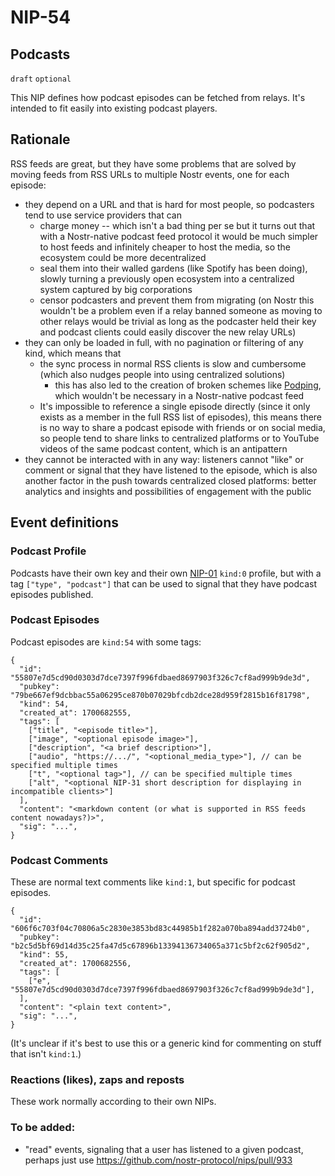 NIP-54
======

Podcasts
--------

`draft` `optional`

This NIP defines how podcast episodes can be fetched from relays. It's intended to fit easily into existing podcast players.

## Rationale

RSS feeds are great, but they have some problems that are solved by moving feeds from RSS URLs to multiple Nostr events, one for each episode:

- they depend on a URL and that is hard for most people, so podcasters tend to use service providers that can
   - charge money -- which isn't a bad thing per se but it turns out that with a Nostr-native podcast feed protocol it would be much simpler to host feeds and infinitely cheaper to host the media, so the ecosystem could be more decentralized
   - seal them into their walled gardens (like Spotify has been doing), slowly turning a previously open ecosystem into a centralized system captured by big corporations
   - censor podcasters and prevent them from migrating (on Nostr this wouldn't be a problem even if a relay banned someone as moving to other relays would be trivial as long as the podcaster held their key and podcast clients could easily discover the new relay URLs)
- they can only be loaded in full, with no pagination or filtering of any kind, which means that
   - the sync process in normal RSS clients is slow and cumbersome (which also nudges people into using centralized solutions)
     - this has also led to the creation of broken schemes like [Podping](https://podping.org/), which wouldn't be necessary in a Nostr-native podcast feed
   - It's impossible to reference a single episode directly (since it only exists as a member in the full RSS list of episodes), this means there is no way to share a podcast episode with friends or on social media, so people tend to share links to centralized platforms or to YouTube videos of the same podcast content, which is an antipattern
- they cannot be interacted with in any way: listeners cannot "like" or comment or signal that they have listened to the episode, which is also another factor in the push towards centralized closed platforms: better analytics and insights and possibilities of engagement with the public

## Event definitions

### Podcast Profile

Podcasts have their own key and their own [NIP-01](01.md) `kind:0` profile, but with a tag `["type", "podcast"]` that can be used to signal that they have podcast episodes published.

### Podcast Episodes

Podcast episodes are `kind:54` with some tags:

```jsonc
{
  "id": "55807e7d5cd90d0303d7dce7397f996fdbaed8697903f326c7cf8ad999b9de3d",
  "pubkey": "79be667ef9dcbbac55a06295ce870b07029bfcdb2dce28d959f2815b16f81798",
  "kind": 54,
  "created_at": 1700682555,
  "tags": [
    ["title", "<episode title>"],
    ["image", "<optional episode image>"],
    ["description", "<a brief description>"],
    ["audio", "https://.../", "<optional_media_type>"], // can be specified multiple times
    ["t", "<optional tag>"], // can be specified multiple times
    ["alt", "<optional NIP-31 short description for displaying in incompatible clients>"]
  ],
  "content": "<markdown content (or what is supported in RSS feeds content nowadays?)>",
  "sig": "...",
}
```

### Podcast Comments

These are normal text comments like `kind:1`, but specific for podcast episodes.

```jsonc
{
  "id": "606f6c703f04c70806a5c2830e3853bd83c44985b1f282a070ba894add3724b0",
  "pubkey": "b2c5d5bf69d14d35c25fa47d5c67896b13394136734065a371c5bf2c62f905d2",
  "kind": 55,
  "created_at": 1700682556,
  "tags": [
    ["e", "55807e7d5cd90d0303d7dce7397f996fdbaed8697903f326c7cf8ad999b9de3d"],
  ],
  "content": "<plain text content>",
  "sig": "...",
}
```

(It's unclear if it's best to use this or a generic kind for commenting on stuff that isn't `kind:1`.)

### Reactions (likes), zaps and reposts

These work normally according to their own NIPs.

### To be added:

- "read" events, signaling that a user has listened to a given podcast, perhaps just use https://github.com/nostr-protocol/nips/pull/933
